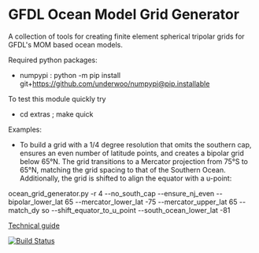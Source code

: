 # GFDL Ocean Model Grid Generator
A collection of tools for creating finite element spherical tripolar grids for GFDL's MOM based ocean models.

Required python packages:
- numpypi : python -m pip install git+https://github.com/underwoo/numpypi@pip.installable
 
To test this module quickly try
- cd extras ; make quick

Examples:
- To build a grid with a 1/4 degree resolution that omits the southern cap, ensures an even number of latitude points, and creates a bipolar grid below 65°N. The grid transitions to a Mercator projection from 75°S to 65°N, matching the grid spacing to that of the Southern Ocean. Additionally, the grid is shifted to align the equator with a u-point:
 
ocean_grid_generator.py -r 4 --no_south_cap --ensure_nj_even --bipolar_lower_lat 65 --mercator_lower_lat -75 --mercator_upper_lat 65 --match_dy so --shift_equator_to_u_point --south_ocean_lower_lat -81 


[Technical guide](https://github.com/nikizadehgfdl/grid_generation/blob/dev/ocean_grid_generator_guide.pdf)

[![Build Status](https://travis-ci.org/nikizadehgfdl/ocean_model_grid_generator.svg?branch=dev)](https://travis-ci.org/nikizadehgfdl/ocean_model_grid_generator)

